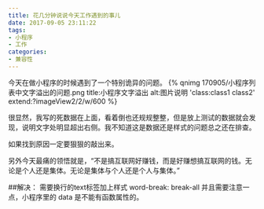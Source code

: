 ```yaml
---
title: 花几分钟说说今天工作遇到的事儿
date: 2017-09-05 23:11:22
tags:
- 小程序
- 工作
categories:
- 兼容性
---
```

今天在做小程序的时候遇到了一个特别诡异的问题。
{% qnimg 170905/小程序列表中文字溢出的问题.png title:小程序文字溢出 alt:图片说明 'class:class1 class2' extend:?imageView2/2/w/600 %}

很显然，我写的死数据在上面，看着倒也还规规整整，但是放上测试的数据就会发现，说明文字处明显超出右侧。我不知道这是数据还是样式的问题总之还在排查。

如果找到原因一定要狠狠的敲出来。

另外今天最痛的领悟就是，“不是搞互联网好赚钱，而是好赚想搞互联网的钱。无论是个人还是集体。无论是集体与个人还是个人与集体。”

##解决：
需要换行的text标签加上样式 word-break: break-all
并且需要注意一点，小程序里的 data 是不能有函数属性的。

